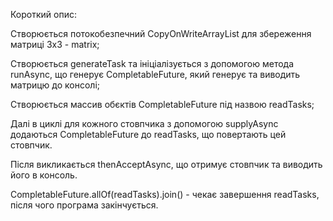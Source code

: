 Короткий опис:

Створюється потокобезпечний CopyOnWriteArrayList для збереження матриці 3х3 - matrix;

Створюється generateTask та ініціалізується з допомогою метода runAsync, що генерує CompletableFuture, який генерує та виводить матрицю до консолі;

Створюється массив обєктів CompletableFuture під назвою readTasks;

Далі в циклі для кожного стовпчика з допомогою supplyAsync додаються CompletableFuture до readTasks, що повертають цей стовпчик.

Після викликається thenAcceptAsync, що отримує стовпчик та виводить його в консоль.

CompletableFuture.allOf(readTasks).join() - чекає завершення readTasks, після чого програма закінчується. 
